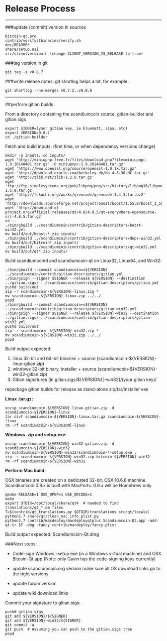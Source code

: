 Release Process
====================

* * *

###update (commit) version in sources


	bitcoin-qt.pro
	contrib/verifysfbinaries/verify.sh
	doc/README*
	share/setup.nsi
	src/clientversion.h (change CLIENT_VERSION_IS_RELEASE to true)

###tag version in git

	git tag -s v0.8.7

###write release notes. git shortlog helps a lot, for example:

	git shortlog --no-merges v0.7.2..v0.8.0

* * *

##perform gitian builds

 From a directory containing the scandiumcoin source, gitian-builder and gitian.sigs
  
	export SIGNER=(your gitian key, ie bluematt, sipa, etc)
	export VERSION=0.8.7
	cd ./gitian-builder

 Fetch and build inputs: (first time, or when dependency versions change)

	mkdir -p inputs; cd inputs/
	wget 'http://miniupnp.free.fr/files/download.php?file=miniupnpc-1.9.20140401.tar.gz' -O miniupnpc-1.9.20140401.tar.gz'
	wget 'https://www.openssl.org/source/openssl-1.0.1k.tar.gz'
	wget 'http://download.oracle.com/berkeley-db/db-4.8.30.NC.tar.gz'
	wget 'http://zlib.net/zlib-1.2.8.tar.gz'
	wget 'ftp://ftp.simplesystems.org/pub/libpng/png/src/history/libpng16/libpng-1.6.8.tar.gz'
	wget 'http://fukuchi.org/works/qrencode/qrencode-3.4.3.tar.bz2'
	wget 'http://downloads.sourceforge.net/project/boost/boost/1.55.0/boost_1_55_0.tar.bz2'
	wget 'http://download.qt-project.org/official_releases/qt/4.8/4.8.5/qt-everywhere-opensource-src-4.8.5.tar.gz'
	cd ..
	./bin/gbuild ../scandiumcoin/contrib/gitian-descriptors/boost-win32.yml
	mv build/out/boost-*.zip inputs/
	./bin/gbuild ../scandiumcoin/contrib/gitian-descriptors/deps-win32.yml
	mv build/out/bitcoin*.zip inputs/
	./bin/gbuild ../scandiumcoin/contrib/gitian-descriptors/qt-win32.yml
	mv build/out/qt*.zip inputs/

 Build scandiumcoind and scandiumcoin-qt on Linux32, Linux64, and Win32:
  
	./bin/gbuild --commit scandiumcoin=v${VERSION} ../scandiumcoin/contrib/gitian-descriptors/gitian.yml
	./bin/gsign --signer $SIGNER --release ${VERSION} --destination ../gitian.sigs/ ../scandiumcoin/contrib/gitian-descriptors/gitian.yml
	pushd build/out
	zip -r scandiumcoin-${VERSION}-linux.zip *
	mv scandiumcoin-${VERSION}-linux.zip ../../
	popd
	./bin/gbuild --commit scandiumcoin=v${VERSION} ../scandiumcoin/contrib/gitian-descriptors/gitian-win32.yml
	./bin/gsign --signer $SIGNER --release ${VERSION}-win32 --destination ../gitian.sigs/ ../scandiumcoin/contrib/gitian-descriptors/gitian-win32.yml
	pushd build/out
	zip -r scandiumcoin-${VERSION}-win32.zip *
	mv scandiumcoin-${VERSION}-win32.zip ../../
	popd

  Build output expected:

  1. linux 32-bit and 64-bit binaries + source (scandiumcoin-${VERSION}-linux-gitian.zip)
  2. windows 32-bit binary, installer + source (scandiumcoin-${VERSION}-win32-gitian.zip)
  3. Gitian signatures (in gitian.sigs/${VERSION}[-win32]/(your gitian key)/

repackage gitian builds for release as stand-alone zip/tar/installer exe

**Linux .tar.gz:**

	unzip scandiumcoin-${VERSION}-linux-gitian.zip -d scandiumcoin-${VERSION}-linux
	tar czvf scandiumcoin-${VERSION}-linux.tar.gz scandiumcoin-${VERSION}-linux
	rm -rf scandiumcoin-${VERSION}-linux

**Windows .zip and setup.exe:**

	unzip scandiumcoin-${VERSION}-win32-gitian.zip -d scandiumcoin-${VERSION}-win32
	mv scandiumcoin-${VERSION}-win32/scandiumcoin-*-setup.exe .
	zip -r scandiumcoin-${VERSION}-win32.zip bitcoin-${VERSION}-win32
	rm -rf scandiumcoin-${VERSION}-win32

**Perform Mac build:**

  OSX binaries are created on a dedicated 32-bit, OSX 10.6.8 machine.
  Scandiumcoin 0.8.x is built with MacPorts.  0.9.x will be Homebrew only.

	qmake RELEASE=1 USE_UPNP=1 USE_QRCODE=1
	make
	export QTDIR=/opt/local/share/qt4  # needed to find translations/qt_*.qm files
	T=$(contrib/qt_translations.py $QTDIR/translations src/qt/locale)
	python2.7 share/qt/clean_mac_info_plist.py
	python2.7 contrib/macdeploy/macdeployqtplus Scandiumcoin-Qt.app -add-qt-tr $T -dmg -fancy contrib/macdeploy/fancy.plist

 Build output expected: Scandiumcoin-Qt.dmg

###Next steps:

* Code-sign Windows -setup.exe (in a Windows virtual machine) and
  OSX Bitcoin-Qt.app (Note: only Gavin has the code-signing keys currently)

* update scandiumcoin.org version
  make sure all OS download links go to the right versions

* update forum version

* update wiki download links

Commit your signature to gitian.sigs:

	pushd gitian.sigs
	git add ${VERSION}/${SIGNER}
	git add ${VERSION}-win32/${SIGNER}
	git commit -a
	git push  # Assuming you can push to the gitian.sigs tree
	popd


